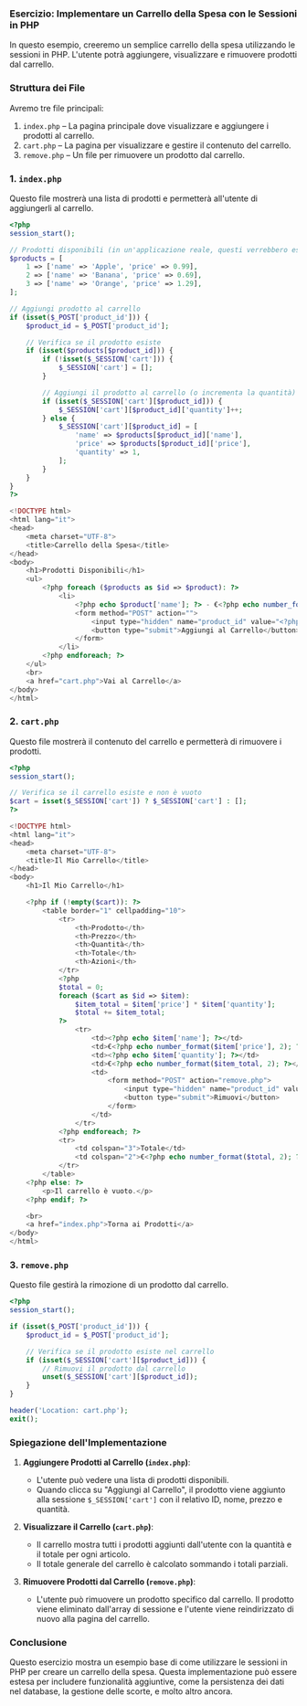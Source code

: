 ### Esercizio: Implementare un Carrello della Spesa con le Sessioni in PHP

In questo esempio, creeremo un semplice carrello della spesa utilizzando le sessioni in PHP. L'utente potrà aggiungere, visualizzare e rimuovere prodotti dal carrello.

### Struttura dei File

Avremo tre file principali:

1. `index.php` – La pagina principale dove visualizzare e aggiungere i prodotti al carrello.
2. `cart.php` – La pagina per visualizzare e gestire il contenuto del carrello.
3. `remove.php` – Un file per rimuovere un prodotto dal carrello.

### 1. `index.php`

Questo file mostrerà una lista di prodotti e permetterà all'utente di aggiungerli al carrello.

```php
<?php
session_start();

// Prodotti disponibili (in un'applicazione reale, questi verrebbero estratti da un database)
$products = [
    1 => ['name' => 'Apple', 'price' => 0.99],
    2 => ['name' => 'Banana', 'price' => 0.69],
    3 => ['name' => 'Orange', 'price' => 1.29],
];

// Aggiungi prodotto al carrello
if (isset($_POST['product_id'])) {
    $product_id = $_POST['product_id'];

    // Verifica se il prodotto esiste
    if (isset($products[$product_id])) {
        if (!isset($_SESSION['cart'])) {
            $_SESSION['cart'] = [];
        }

        // Aggiungi il prodotto al carrello (o incrementa la quantità)
        if (isset($_SESSION['cart'][$product_id])) {
            $_SESSION['cart'][$product_id]['quantity']++;
        } else {
            $_SESSION['cart'][$product_id] = [
                'name' => $products[$product_id]['name'],
                'price' => $products[$product_id]['price'],
                'quantity' => 1,
            ];
        }
    }
}
?>

<!DOCTYPE html>
<html lang="it">
<head>
    <meta charset="UTF-8">
    <title>Carrello della Spesa</title>
</head>
<body>
    <h1>Prodotti Disponibili</h1>
    <ul>
        <?php foreach ($products as $id => $product): ?>
            <li>
                <?php echo $product['name']; ?> - €<?php echo number_format($product['price'], 2); ?>
                <form method="POST" action="">
                    <input type="hidden" name="product_id" value="<?php echo $id; ?>">
                    <button type="submit">Aggiungi al Carrello</button>
                </form>
            </li>
        <?php endforeach; ?>
    </ul>
    <br>
    <a href="cart.php">Vai al Carrello</a>
</body>
</html>
```

### 2. `cart.php`

Questo file mostrerà il contenuto del carrello e permetterà di rimuovere i prodotti.

```php
<?php
session_start();

// Verifica se il carrello esiste e non è vuoto
$cart = isset($_SESSION['cart']) ? $_SESSION['cart'] : [];
?>

<!DOCTYPE html>
<html lang="it">
<head>
    <meta charset="UTF-8">
    <title>Il Mio Carrello</title>
</head>
<body>
    <h1>Il Mio Carrello</h1>

    <?php if (!empty($cart)): ?>
        <table border="1" cellpadding="10">
            <tr>
                <th>Prodotto</th>
                <th>Prezzo</th>
                <th>Quantità</th>
                <th>Totale</th>
                <th>Azioni</th>
            </tr>
            <?php
            $total = 0;
            foreach ($cart as $id => $item): 
                $item_total = $item['price'] * $item['quantity'];
                $total += $item_total;
            ?>
                <tr>
                    <td><?php echo $item['name']; ?></td>
                    <td>€<?php echo number_format($item['price'], 2); ?></td>
                    <td><?php echo $item['quantity']; ?></td>
                    <td>€<?php echo number_format($item_total, 2); ?></td>
                    <td>
                        <form method="POST" action="remove.php">
                            <input type="hidden" name="product_id" value="<?php echo $id; ?>">
                            <button type="submit">Rimuovi</button>
                        </form>
                    </td>
                </tr>
            <?php endforeach; ?>
            <tr>
                <td colspan="3">Totale</td>
                <td colspan="2">€<?php echo number_format($total, 2); ?></td>
            </tr>
        </table>
    <?php else: ?>
        <p>Il carrello è vuoto.</p>
    <?php endif; ?>

    <br>
    <a href="index.php">Torna ai Prodotti</a>
</body>
</html>
```

### 3. `remove.php`

Questo file gestirà la rimozione di un prodotto dal carrello.

```php
<?php
session_start();

if (isset($_POST['product_id'])) {
    $product_id = $_POST['product_id'];

    // Verifica se il prodotto esiste nel carrello
    if (isset($_SESSION['cart'][$product_id])) {
        // Rimuovi il prodotto dal carrello
        unset($_SESSION['cart'][$product_id]);
    }
}

header('Location: cart.php');
exit();
```

### Spiegazione dell'Implementazione

1. **Aggiungere Prodotti al Carrello (`index.php`)**:
    - L'utente può vedere una lista di prodotti disponibili.
    - Quando clicca su "Aggiungi al Carrello", il prodotto viene aggiunto alla sessione `$_SESSION['cart']` con il relativo ID, nome, prezzo e quantità.

2. **Visualizzare il Carrello (`cart.php`)**:
    - Il carrello mostra tutti i prodotti aggiunti dall'utente con la quantità e il totale per ogni articolo.
    - Il totale generale del carrello è calcolato sommando i totali parziali.

3. **Rimuovere Prodotti dal Carrello (`remove.php`)**:
    - L'utente può rimuovere un prodotto specifico dal carrello. Il prodotto viene eliminato dall'array di sessione e l'utente viene reindirizzato di nuovo alla pagina del carrello.

### Conclusione

Questo esercizio mostra un esempio base di come utilizzare le sessioni in PHP per creare un carrello della spesa. Questa implementazione può essere estesa per includere funzionalità aggiuntive, come la persistenza dei dati nel database, la gestione delle scorte, e molto altro ancora.